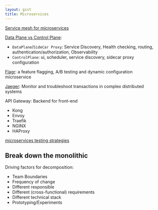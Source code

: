 ```yaml
---
layout: gist
title: Microservices
---
```


[Service mesh for microservices](https://medium.com/microservices-in-practice/service-mesh-for-microservices-2953109a3c9a)

[Data Plane vs Control Plane](https://blog.envoyproxy.io/service-mesh-data-plane-vs-control-plane-2774e720f7fc):
- `DataPlane`/`SideCar Proxy`: Service Discovery, Health checking, routing, authentication/authorization, Observability
- `ControlPlane`: ui, scheduler, service discovery, sidecar proxy configuration

[Flagr](https://github.com/checkr/flagr): a feature flagging, A/B testing and dynamic configuration microservice

[Jaeger](https://www.jaegertracing.io/): Monitor and troubleshoot transactions in complex distributed systems

API Gateway: Backend for front-end
- Kong
- Envoy
- Traefik
- NGINX
- HAProxy


[microservices testing strategies](https://medium.freecodecamp.org/these-are-the-most-effective-microservice-testing-strategies-according-to-the-experts-6fb584f2edde)

## Break down the monolithic

Driving factors for decomposition:
- Team Boundaries
- Frequency of change
- Different responsible
- Different (cross-functional) requirements
- Different technical stack
- Prototyping/Experiments